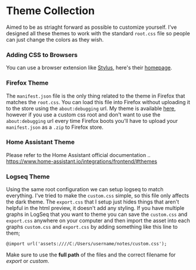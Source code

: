 # Theme Collection
Aimed to be as striaght forward as possible to customize yourself.
I've designed all these themes to work with the standard `root.css` file so people can just change the colors as they wish.
### Adding CSS to Browsers
You can use a browser extension like [Stylus](https://addons.mozilla.org/en-CA/firefox/addon/styl-us/), here's their [homepage](https://add0n.com/stylus.html).
### Firefox Theme
The `manifest.json` file is the only thing related to the theme in Firefox that matches the `root.css`. You can load this file into Firefox without uploading it to the store
using the `about:debugging` url. My theme is available [here](https://addons.mozilla.org/en-US/firefox/addon/poeko-theme/), however if you use a custom css root and don't want
to use the `about:debugging` url every time Firefox boots you'll have to upload your `manifest.json` as a `.zip` to Firefox store.
### Home Assistant Theme
Please refer to the Home Assistant official documentation ..<br>
https://www.home-assistant.io/integrations/frontend/#themes
### Logseq Theme
Using the same root configuration we can setup logseq to match everything. I've tried to make the `custom.css` simple, so this file only affects the dark theme. The `export.css` that I setup just hides things that aren't helpful in the html preview, it doesn't add any styling. If you have multiple graphs in LogSeq that you want to theme you can save the `custom.css` and `export.css` anywhere on your computer and then import the asset into each graphs `custom.css` and `export.css` by adding something like this line to them;
```
@import url('assets:////C:/Users/username/notes/custom.css');
```
Make sure to use the **full path** of the files and the correct filename for *export* or *custom*.

